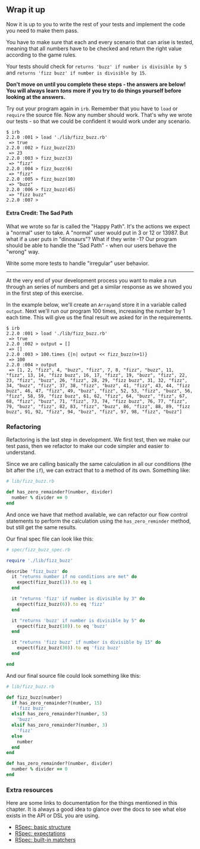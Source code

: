 ## Wrap it up

Now it is up to you to write the rest of your tests and implement the code you need to make them pass.

You have to make sure that each and every scenario that can arise is tested, meaning that all numbers have to be checked and return the right value according to the game rules.

Your tests should check for `returns 'buzz' if number is divisible by 5` and `returns 'fizz buzz' if number is divisible by 15`.

**Don't move on until you complete these steps - the answers are below! You will always learn _tons_ more if you try to do things yourself before looking at the answers.**

Try out your program again in `irb`. Remember that you have to `load` or `require` the source file. Now any number should work. That's why we wrote our tests - so that we could be confident it would work under any scenario.

```irb
$ irb
2.2.0 :001 > load './lib/fizz_buzz.rb'
 => true 
2.2.0 :002 > fizz_buzz(23)
 => 23 
2.2.0 :003 > fizz_buzz(3)
 => "fizz" 
2.2.0 :004 > fizz_buzz(6)
 => "fizz" 
2.2.0 :005 > fizz_buzz(10)
 => "buzz" 
2.2.0 :006 > fizz_buzz(45)
 => "fizz buzz" 
2.2.0 :007 > 
```
#### Extra Credit: The Sad Path
What we wrote so far is called the "Happy Path". It's the actions we expect a "normal" user to take. A "normal" user would put in 3 or 12 or 13987. But what if a user puts in "dinosaurs"? What if they write -1? Our program should be able to handle the "Sad Path" - when our users behave the "wrong" way.

Write some more tests to handle "irregular" user behavior.

________

At the very end of your development process you want to make a run through an series of numbers and get a similar response as we showed you in the first step of this exercise.

In the example below, we'll create an `Array`and store it in a variable called `output`. Next we'll run our program 100 times, increasing the number by 1 each time. This will give us the final result we asked for in the requirements.

```irb
$ irb
2.2.0 :001 > load './lib/fizz_buzz.rb'
 => true 
2.2.0 :002 > output = []
 => []
2.2.0 :003 > 100.times {|n| output << fizz_buzz(n+1)}
 => 100 
2.2.0 :004 > output
 => [1, 2, "fizz", 4, "buzz", "fizz", 7, 8, "fizz", "buzz", 11, "fizz", 13, 14, "fizz buzz", 16, 17, "fizz", 19, "buzz", "fizz", 22, 23, "fizz", "buzz", 26, "fizz", 28, 29, "fizz buzz", 31, 32, "fizz", 34, "buzz", "fizz", 37, 38, "fizz", "buzz", 41, "fizz", 43, 44, "fizz buzz", 46, 47, "fizz", 49, "buzz", "fizz", 52, 53, "fizz", "buzz", 56, "fizz", 58, 59, "fizz buzz", 61, 62, "fizz", 64, "buzz", "fizz", 67, 68, "fizz", "buzz", 71, "fizz", 73, 74, "fizz buzz", 76, 77, "fizz", 79, "buzz", "fizz", 82, 83, "fizz", "buzz", 86, "fizz", 88, 89, "fizz buzz", 91, 92, "fizz", 94, "buzz", "fizz", 97, 98, "fizz", "buzz"] 
```

### Refactoring

Refactoring is the last step in development. We first test, then we make our test pass, then we refactor to make our code simpler and easier to understand.

Since we are calling basically the same calculation in all our conditions (the bit after the `if`), we can extract that to a method of its own. Something like:

```ruby
# lib/fizz_buzz.rb

def has_zero_remainder?(number, divider)
  number % divider == 0
end
```

And once we have that method available, we can refactor our flow control statements to perform the calculation using the `has_zero_reminder` method, but still get the same results.

Our final spec file can look like this:

```ruby
# spec/fizz_buzz_spec.rb

require './lib/fizz_buzz'

describe 'fizz_buzz' do
  it "returns number if no conditions are met" do
    expect(fizz_buzz(1)).to eq 1 
  end

  it "returns 'fizz' if number is divisible by 3" do
    expect(fizz_buzz(6)).to eq 'fizz'
  end

  it "returns 'buzz' if number is divisible by 5" do
    expect(fizz_buzz(10)).to eq 'buzz'
  end

  it "returns 'fizz buzz' if number is divisible by 15" do
    expect(fizz_buzz(30)).to eq 'fizz buzz'
  end

end
```

And our final source file could look something like this:

```ruby
# lib/fizz_buzz.rb

def fizz_buzz(number)
  if has_zero_remainder?(number, 15)
    'fizz buzz'
  elsif has_zero_remainder?(number, 5)
    'buzz'
  elsif has_zero_remainder?(number, 3)
    'fizz'
  else
    number
  end
end

def has_zero_remainder?(number, divider)
  number % divider == 0
end
```

### Extra resources

Here are some links to documentation for the things mentioned in this chapter. It is always a good idea to glance over the docs to see what else exists in the API or DSL you are using.

* [RSpec: basic structure](https://relishapp.com/rspec/rspec-core/v/3-1/docs/example-groups/basic-structure-describe-it)
* [RSpec: expectations](https://relishapp.com/rspec/rspec-expectations/docs)
* [RSpec: built-in matchers](https://relishapp.com/rspec/rspec-expectations/v/3-1/docs/built-in-matchers)

